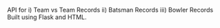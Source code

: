 API for i) Team vs Team Records
        ii) Batsman Records
        iii) Bowler Records
Built using Flask and HTML.
